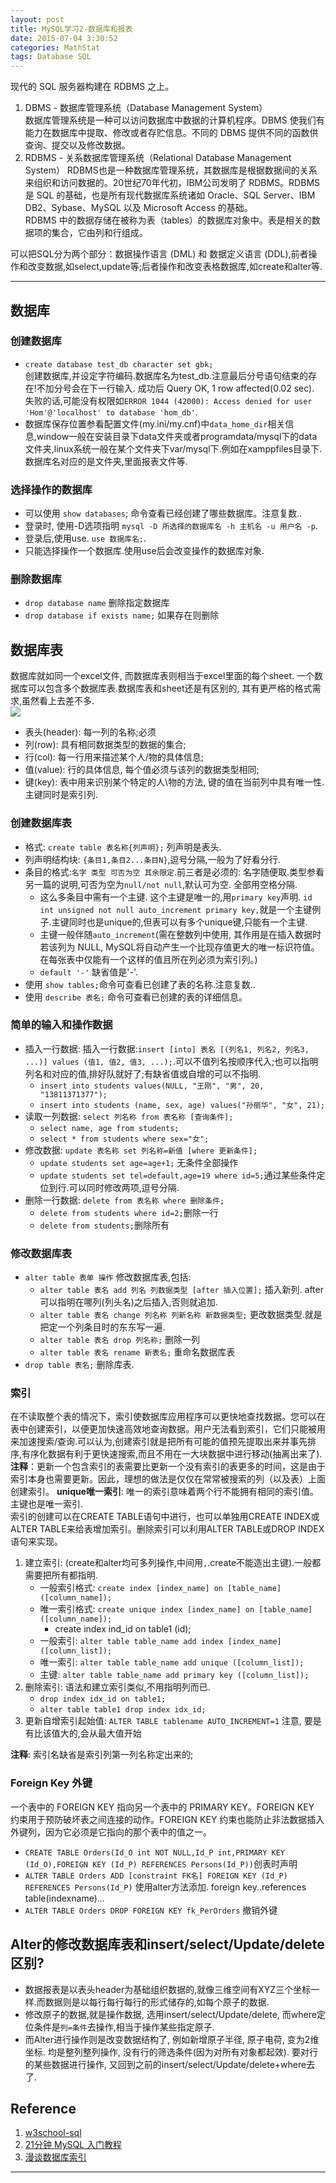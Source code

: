 ```yaml
---
layout: post
title: MySQL学习2-数据库和报表
date: 2015-07-04 3:30:52
categories: MathStat
tags: Database SQL
---
```


现代的 SQL 服务器构建在 RDBMS 之上。

1. DBMS - 数据库管理系统（Database Management System）  
数据库管理系统是一种可以访问数据库中数据的计算机程序。DBMS 使我们有能力在数据库中提取、修改或者存贮信息。不同的 DBMS 提供不同的函数供查询、提交以及修改数据。
2. RDBMS - 关系数据库管理系统（Relational Database Management System）
RDBMS也是一种数据库管理系统，其数据库是根据数据间的关系来组织和访问数据的。20世纪70年代初，IBM公司发明了 RDBMS。RDBMS 是 SQL 的基础，也是所有现代数据库系统诸如 Oracle、SQL Server、IBM DB2、Sybase、MySQL 以及 Microsoft Access 的基础。  
RDBMS 中的数据存储在被称为表（tables）的数据库对象中。表是相关的数据项的集合，它由列和行组成。

可以把SQL分为两个部分：数据操作语言 (DML) 和 数据定义语言 (DDL),前者操作和改变数据,如select,update等;后者操作和改变表格数据库,如create和alter等.

----------

## 数据库

### 创建数据库

- `create database test_db character set gbk;`  
创建数据库,并设定字符编码.数据库名为test_db.注意最后分号语句结束的存在!不加分号会在下一行输入. 成功后 Query OK, 1 row affected(0.02 sec). 失败的话,可能没有权限如`ERROR 1044 (42000): Access denied for user 'Hom'@'localhost' to database 'hom_db'`.
- 数据库保存位置参看配置文件(my.ini/my.cnf)中`data_home_dir`相关信息,window一般在安装目录下data文件夹或者programdata/mysql下的data文件夹,linux系统一般在某个文件夹下var/mysql下.例如在xamppfiles目录下. 数据库名对应的是文件夹,里面报表文件等.

### 选择操作的数据库

- 可以使用 `show databases`; 命令查看已经创建了哪些数据库。注意复数..
- 登录时, 使用-D选项指明 `mysql -D 所选择的数据库名 -h 主机名 -u 用户名 -p`.
- 登录后,使用use. `use 数据库名;`.
- 只能选择操作一个数据库.使用use后会改变操作的数据库对象.

### 删除数据库

- `drop database name` 删除指定数据库
- `drop database if exists name;` 如果存在则删除

## 数据库表
数据库就如同一个excel文件, 而数据库表则相当于excel里面的每个sheet. 一个数据库可以包含多个数据库表.数据库表和sheet还是有区别的, 其有更严格的格式需求,虽然看上去差不多.  
![](http://images.cnitblog.com/blog/453818/201305/09030127-13657abaf11945d1916297e6d23f2ec9.png) 

- 表头(header): 每一列的名称;必须
- 列(row): 具有相同数据类型的数据的集合;
- 行(col): 每一行用来描述某个人/物的具体信息;
- 值(value): 行的具体信息, 每个值必须与该列的数据类型相同;
- 键(key): 表中用来识别某个特定的人\物的方法, 键的值在当前列中具有唯一性.主键同时是索引列.

### 创建数据库表

- 格式: `create table 表名称{列声明};` 列声明是表头.
- 列声明结构块: `{条目1,条目2...条目N}`,逗号分隔,一般为了好看分行.
- 条目的格式:`名字 类型 可否为空 其余限定`.前三者是必须的: 名字随便取.类型参看另一篇的说明,可否为空为`null/not null`,默认可为空. 全部用空格分隔. 
	- 这么多条目中需有一个主键. 这个主键是唯一的,用`primary key`声明. `id int unsigned not null auto_increment primary key,`就是一个主键例子.主键同时也是unique的,但表可以有多个unique键,只能有一个主键.
	- 主键一般伴随`auto_increment`(需在整数列中使用, 其作用是在插入数据时若该列为 NULL, MySQL将自动产生一个比现存值更大的唯一标识符值。在每张表中仅能有一个这样的值且所在列必须为索引列。)
	- `default '-'` 缺省值是'-'.
- 使用 `show tables;`命令可查看已创建了表的名称.注意复数..
- 使用 `describe 表名;` 命令可查看已创建的表的详细信息。

### 简单的输入和操作数据

- 插入一行数据: 插入一行数据:`insert [into] 表名 [(列名1, 列名2, 列名3, ...)] values (值1, 值2, 值3, ...);`.可以不值列名按顺序代入;也可以指明列名和对应的值,排好队就好了;有缺省值或自增的可以不指明.
	- `insert into students values(NULL, "王刚", "男", 20, "13811371377");`
	- `insert into students (name, sex, age) values("孙丽华", "女", 21);`
- 读取一列数据: `select 列名称 from 表名称 [查询条件];`
	- `select name, age from students;`
	- `select * from students where sex="女";`
- 修改数据: `update 表名称 set 列名称=新值 [where 更新条件];`
	- `update students set age=age+1;` 无条件全部操作
	- `update students set tel=default,age=19 where id=5;`通过某些条件定位到行.可以同时修改两项,逗号分隔.
- 删除一行数据: `delete from 表名称 where 删除条件;`
	- `delete from students where id=2;`删除一行
	- `delete from students;`删除所有

### 修改数据库表

- `alter table 表单 操作` 修改数据库表,包括:
	- `alter table 表名 add 列名 列数据类型 [after 插入位置];` 插入新列. after可以指明在哪列(列头名)之后插入,否则就追加.
	- `alter table 表名 change 列名称 列新名称 新数据类型;` 更改数据类型.就是把定一个列条目时的东东写一遍.
	- `alter table 表名 drop 列名称;` 删除一列
	- `alter table 表名 rename 新表名;` 重命名数据库表
- `drop table 表名;` 删除库表.

### 索引
在不读取整个表的情况下，索引使数据库应用程序可以更快地查找数据。您可以在表中创建索引，以便更加快速高效地查询数据。用户无法看到索引，它们只能被用来加速搜索/查询.可以认为,创建索引就是把所有可能的值预先提取出来并事先排序,有序化数据有利于更快速搜索,而且不用在一大块数据中进行移动(抽离出来了).  
**注释**：更新一个包含索引的表需要比更新一个没有索引的表更多的时间，这是由于索引本身也需要更新。因此，理想的做法是仅仅在常常被搜索的列（以及表）上面创建索引。
**unique唯一索引**: 唯一的索引意味着两个行不能拥有相同的索引值。主键也是唯一索引.  
索引的创建可以在CREATE TABLE语句中进行，也可以单独用CREATE INDEX或ALTER TABLE来给表增加索引。删除索引可以利用ALTER TABLE或DROP INDEX语句来实现。

1. 建立索引: (create和alter均可多列操作,中间用`,`.create不能造出主键).一般都需要把所有都指明.
	- 一般索引格式: `create index [index_name] on [table_name] ([column_name]);` 
	- 唯一索引格式: `create unique index [index_name] on [table_name] ([column_name]);`
		- create index ind_id on table1 (id);   
	- 一般索引: `alter table table_name add index [index_name] ([column_list]);`
	- 唯一索引: `alter table table_name add unique ([column_list]);`
	- 主键: `alter table table_name add primary key ([column_list]);`
2. 删除索引: 语法和建立索引类似,不用指明列而已.   
	- `drop index idx_id on table1;`   
	- `alter table table1 drop index idx_id;`
3. 更新自增索引起始值: `ALTER TABLE tablename AUTO_INCREMENT=1` 注意, 要是有比该值大的,会从最大值开始

**注释**: 索引名缺省是索引列第一列名称定出来的;

### Foreign Key 外键
一个表中的 FOREIGN KEY 指向另一个表中的 PRIMARY KEY。FOREIGN KEY 约束用于预防破坏表之间连接的动作。FOREIGN KEY 约束也能防止非法数据插入外键列，因为它必须是它指向的那个表中的值之一。

- `CREATE TABLE Orders(Id_O int NOT NULL,Id_P int,PRIMARY KEY (Id_O),FOREIGN KEY (Id_P) REFERENCES Persons(Id_P))`创表时声明
- `ALTER TABLE Orders ADD [constraint FK名] FOREIGN KEY (Id_P) REFERENCES Persons(Id_P)` 使用alter方法添加. foreign key..references table(indexname)...
- `ALTER TABLE Orders DROP FOREIGN KEY fk_PerOrders` 撤销外键

## Alter的修改数据库表和insert/select/Update/delete区别?

- 数据报表是以表头header为基础组织数据的,就像三维空间有XYZ三个坐标一样.而数据则是以每行每行每行的形式储存的,如每个原子的数据.  
- 修改原子的数据,就是操作数据, 选用insert/select/Update/delete, 而where定位条件是`列=条件`去操作,相当于操作某些指定原子.  
- 而Alter进行操作则是改变数据结构了, 例如新增原子半径, 原子电荷, 变为2维坐标. 均是整列整列操作, 没有行的筛选条件(因为对所有对象都起效). 要对行的某些数据进行操作, 又回到之前的insert/select/Update/delete+where去了.

## Reference

1. [w3school-sql](http://www.w3school.com.cn/sql/index.asp)  
2. [21分钟 MySQL 入门教程](http://www.cnblogs.com/mr-wid/archive/2013/05/09/3068229.html#d17) 
3. [漫谈数据库索引](http://kakajw.iteye.com/blog/1656532)

---

